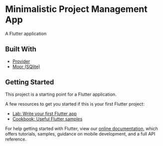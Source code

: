# Minimalistic Project Management App

A Flutter application 

## Built With

- [Provider](https://pub.dev/packages/provider)
- [Moor (SQlite)](https://pub.dev/packages/moor_flutter)

## Getting Started

This project is a starting point for a Flutter application.

A few resources to get you started if this is your first Flutter project:

- [Lab: Write your first Flutter app](https://flutter.dev/docs/get-started/codelab)
- [Cookbook: Useful Flutter samples](https://flutter.dev/docs/cookbook)

For help getting started with Flutter, view our
[online documentation](https://flutter.dev/docs), which offers tutorials,
samples, guidance on mobile development, and a full API reference.
